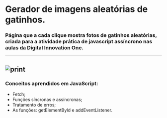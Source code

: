 # Gerador de imagens aleatórias de gatinhos.
### Página que a cada clique mostra fotos de gatinhos aleatórias, criada para a atividade prática de javascript assíncrono nas aulas da Digital Innovation One.
---
![print](print.gif)
---
### Conceitos aprendidos em JavaScript:
- Fetch;
- Funções síncronas e assíncronas;
- Tratamento de erros;
- As funções: getElementById e addEventListener.

